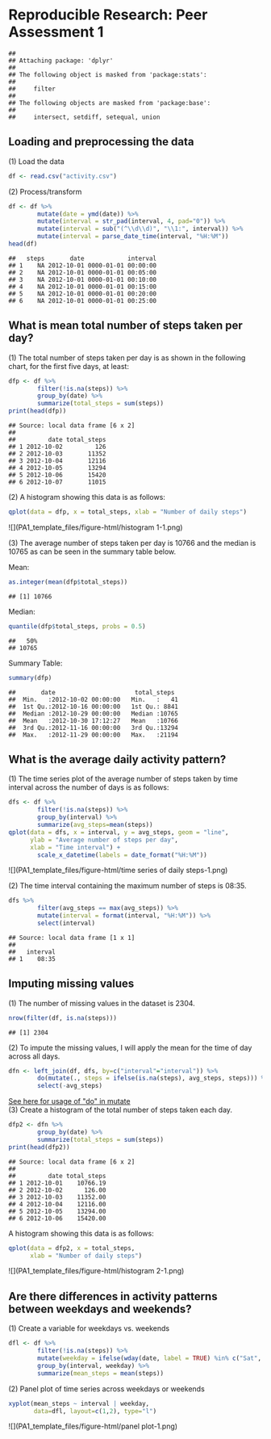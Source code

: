 # Reproducible Research: Peer Assessment 1



```
## 
## Attaching package: 'dplyr'
## 
## The following object is masked from 'package:stats':
## 
##     filter
## 
## The following objects are masked from 'package:base':
## 
##     intersect, setdiff, setequal, union
```
## Loading and preprocessing the data  
(1) Load the data  

```r
df <- read.csv("activity.csv")
```
(2) Process/transform

```r
df <- df %>% 
        mutate(date = ymd(date)) %>%
        mutate(interval = str_pad(interval, 4, pad="0")) %>%
        mutate(interval = sub("(^\\d\\d)", "\\1:", interval)) %>%
        mutate(interval = parse_date_time(interval, "%H:%M"))
head(df)
```

```
##   steps       date            interval
## 1    NA 2012-10-01 0000-01-01 00:00:00
## 2    NA 2012-10-01 0000-01-01 00:05:00
## 3    NA 2012-10-01 0000-01-01 00:10:00
## 4    NA 2012-10-01 0000-01-01 00:15:00
## 5    NA 2012-10-01 0000-01-01 00:20:00
## 6    NA 2012-10-01 0000-01-01 00:25:00
```


## What is mean total number of steps taken per day?

(1) The total number of steps taken per day is as shown in the following chart, for the first five days, at least:  

```r
dfp <- df %>% 
        filter(!is.na(steps)) %>% 
        group_by(date) %>%
        summarize(total_steps = sum(steps))
print(head(dfp))
```

```
## Source: local data frame [6 x 2]
## 
##         date total_steps
## 1 2012-10-02         126
## 2 2012-10-03       11352
## 3 2012-10-04       12116
## 4 2012-10-05       13294
## 5 2012-10-06       15420
## 6 2012-10-07       11015
```
(2) A histogram showing this data is as follows:  

```r
qplot(data = dfp, x = total_steps, xlab = "Number of daily steps")
```

![](PA1_template_files/figure-html/histogram 1-1.png) 

(3) The average number of steps taken per day is 10766 and the median is 10765 as can be seen in the summary table below.  

Mean:  

```r
as.integer(mean(dfp$total_steps))
```

```
## [1] 10766
```
Median:  

```r
quantile(dfp$total_steps, probs = 0.5)
```

```
##   50% 
## 10765
```
Summary Table:  

```r
summary(dfp)
```

```
##       date                      total_steps   
##  Min.   :2012-10-02 00:00:00   Min.   :   41  
##  1st Qu.:2012-10-16 00:00:00   1st Qu.: 8841  
##  Median :2012-10-29 00:00:00   Median :10765  
##  Mean   :2012-10-30 17:12:27   Mean   :10766  
##  3rd Qu.:2012-11-16 00:00:00   3rd Qu.:13294  
##  Max.   :2012-11-29 00:00:00   Max.   :21194
```

## What is the average daily activity pattern?  
(1) The time series plot of the average number of steps taken by time interval across the number of days is as follows:  

```r
dfs <- df %>% 
        filter(!is.na(steps)) %>% 
        group_by(interval) %>% 
        summarize(avg_steps=mean(steps))
qplot(data = dfs, x = interval, y = avg_steps, geom = "line", 
      ylab = "Average number of steps per day", 
      xlab = "Time interval") + 
        scale_x_datetime(labels = date_format("%H:%M"))
```

![](PA1_template_files/figure-html/time series of daily steps-1.png) 

(2) The time interval containing the maximum number of steps is 08:35.

```r
dfs %>% 
        filter(avg_steps == max(avg_steps)) %>% 
        mutate(interval = format(interval, "%H:%M")) %>% 
        select(interval)
```

```
## Source: local data frame [1 x 1]
## 
##   interval
## 1    08:35
```

## Imputing missing values  
(1) The number of missing values in the dataset is 2304.

```r
nrow(filter(df, is.na(steps)))
```

```
## [1] 2304
```
(2) To impute the missing values, I will apply the mean for the time of day across all days.  

```r
dfn <- left_join(df, dfs, by=c("interval"="interval")) %>%
        do(mutate(., steps = ifelse(is.na(steps), avg_steps, steps))) %>%
        select(-avg_steps)
```
[See here for usage of "do" in mutate](https://github.com/hadley/dplyr/issues/464)  
(3) Create a histogram of the total number of steps taken each day.

```r
dfp2 <- dfn %>% 
        group_by(date) %>%
        summarize(total_steps = sum(steps))
print(head(dfp2))
```

```
## Source: local data frame [6 x 2]
## 
##         date total_steps
## 1 2012-10-01    10766.19
## 2 2012-10-02      126.00
## 3 2012-10-03    11352.00
## 4 2012-10-04    12116.00
## 5 2012-10-05    13294.00
## 6 2012-10-06    15420.00
```

A histogram showing this data is as follows:  

```r
qplot(data = dfp2, x = total_steps, 
      xlab = "Number of daily steps")
```

![](PA1_template_files/figure-html/histogram 2-1.png) 

## Are there differences in activity patterns between weekdays and weekends?  
(1) Create a variable for weekdays vs. weekends  

```r
dfl <- df %>% 
        filter(!is.na(steps)) %>% 
        mutate(weekday = ifelse(wday(date, label = TRUE) %in% c("Sat", "Sun"), "weekend", "weekday")) %>%
        group_by(interval, weekday) %>%
        summarize(mean_steps = mean(steps))
```
(2) Panel plot of time series across weekdays or weekends  

```r
xyplot(mean_steps ~ interval | weekday, 
       data=dfl, layout=c(1,2), type="l")
```

![](PA1_template_files/figure-html/panel plot-1.png) 
